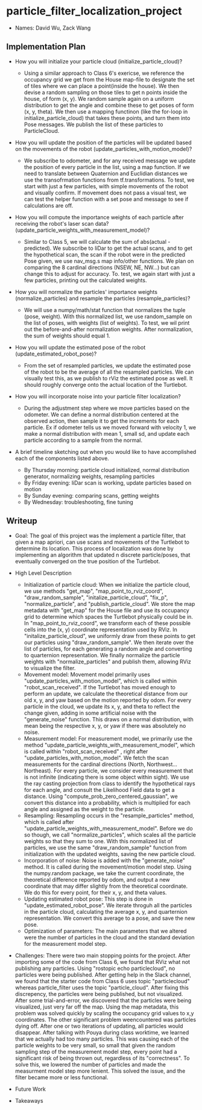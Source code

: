 # particle_filter_localization_project

* Names: David Wu, Zack Wang

## Implementation Plan

* How you will initialize your particle cloud (initialize_particle_cloud)?
  *   Using a similar approach to Class 6's exericse, we reference the occupancy grid we get from the House map-file to designate the set of tiles where we can place a point(inside the house). We then devise a random sampling on those tiles to get n points inside the house, of form (x, y). We random sample again on a uniform distribution to get the angle and combine these to get poses of form (x, y, theta). We then use a mapping functinon (like the for-loop in initialize_particle_cloud) that takes these points, and turn them into Pose messages. We publish the list of these particles to ParticleCloud. 

* How you will update the position of the particles will be updated based on the movements of the robot (update_particles_with_motion_model)?
  *   We subscribe to odometer, and for any received message we update the position of every particle in the list, using a map function. If we need to translate between Quaternion and Euclidian distances we use the transofrmation functions from tf.transformations. To test, we start with just a few particles, with simple movements of the robot and visually confirm. If movement does not pass a visual test, we can test the helper function with a set pose and message to see if calculations are off. 
* How you will compute the importance weights of each particle after receiving the robot's laser scan data?(update_particle_weights_with_measurement_model)?
  *   Similar to Class 5, we will calculate the sum of abs(actual - predicted). We subscribe to liDar to get the actual scans, and to get the hypothetical scan, the scan if the robot were in the predicted Pose given, we use nav_msg.s map info/other functions. We plan on comparing the 8 cardinal directions (NSEW, NE, NW...) but can change this to adjust for accuracy. To. test, we again start with just a few particles, printing out the calculated weights. 
* How you will normalize the particles' importance weights (normalize_particles) and resample the particles (resample_particles)?
  *  We will use a numpy/math/stat function that normalizes the tuple (pose, weight). With this normalized list, we use random_sample on the list of poses, with weights (list of weights). To test, we wil print out the before-and-after normalization weights. After normalization, the sum of weights should equal 1.
* How you will update the estimated pose of the robot (update_estimated_robot_pose)?
  *  From the set of resampled particles, we update the estimated pose of the robot to be the average of all the resampled particles. We can visually test this, as we publish to rViz the estimated pose as well. It should roughly converge onto the actual location of the Turtlebot.
* How you will incorporate noise into your particle filter localization?
  * During the adjustment step where we move particles based on the odometer. We can define a normal distribution centered at the observed action, then sample it to get the increments for each particle. Ex if odometer tells us we moved forward with velocity 1, we make a normal distribution with mean 1, small sd, and update each particle according to a sample from the normal.  
* A brief timeline sketching out when you would like to have accomplished each of the components listed above.
  *   By Thursday morning: particle cloud initialized, normal distribution generator, normalizing weights, resampling particles
  *   By Friday evening: liDar scan is working, update particles based on motion
  *   By Sunday evening: comparing scans, getting weights
  *   By Wednesday: troubleshooting, fine tuning 

## Writeup

* Goal: The goal of this project was the implement a particle filter, that given a map apriori, can use scans and movements of the Turtlebot to determine its location. This process of localization was done by implementing an algorithm that updated n discrete particle/poses, that eventually converged on the true position of the Turtlebot. 
* High Level Description
  *   Initialization of particle cloud: When we initialize the particle cloud, we use methods "get_map", "map_point_to_rviz_coord", "draw_random_sample", "initalize_particle_cloud", "fix_p", "normalize_particle", and "publish_particle_cloud". We store the map metadata with "get_map" for the House file and use its occupancy grid to determine which spaces the Turtlebot physically could be in. In "map_point_to_rviz_coord", we transform each of these possible cells into the (x, y) coordinate representation used by RViz. In "initalize_particle_cloud", we uniformly draw from these points to get our particles using "draw_random_sample". We then iterate over the list of particles, for each generating a random angle and converting to quarternion representation. We finally normalize the particle weights with "normalize_particles" and publish them, allowing RViz to visualize the filter.  
  * Movement model: Movement model primarily uses "update_particles_with_motion_model", which is called within "robot_scan_received". If the Turtlebot has moved enough to perform an update, we calculate the theoretical distance from our old x, y, and yaw based on the motion reported by odom. For every particle in the cloud, we update its x, y, and theta to reflect the change given, adding in some artificial noise with the "generate_noise" function. This draws on a normal distribution, with mean being the respective x, y, or yaw if there was absolutely no noise.  
  * Measurement model: For measurement model, we primarily use the method "update_particle_weights_with_measurement_model", which is called within "robot_scan_received" , right after "update_particles_with_motion_model". We fetch the scan measurements for the cardinal directions (North, Northwest... Northeast). For every particle, we consider every measurement that is not infinite (indicating there is some object within sight). We use the ray casting projection from class to identify the hypothetical rays for each angle, and consult the Likelihood Field data to get a distance. Using "compute_prob_zero_centered_gaussian", we convert this distance into a probability, which is multiplied for each angle and assigned as the weight to the particle.    
  * Resampling: Resampling occurs in the "resample_particles" method, which is called after "update_particle_weights_with_measurement_model". Before we do so though, we call "normalize_particles", which scales all the particle weights so that they sum to one. With this normalized list of particles, we use the same "draw_random_sample" function from initialization with the updated weights, saving the new particle cloud.
  * Incorporation of noise: Noise is added with the "generate_noise" method. It is called during the movement/motion model step. Using the numpy.random package, we take the current coordinate, the theoretical difference reported by odom, and output a new coordinate that may differ slightly from the theoretical coordinate. We do this for every point, for their x, y, and theta values.  
  * Updating estimated robot pose: This step is done in "update_estimated_robot_pose". We iterate throguh all the particles in the particle cloud, calculating the average x, y, and quarternion representation. We convert this average to a pose, and save the new pose.  
  * Optimization of parameters: The main parameters that we altered were the number of particles in the cloud and the standard deviation for the measurement model step. 
   
* Challenges: There were two main stopping points for the project. After importing some of the code from Class 6, we found that RViz what not publishing any particles. Using "rostopic echo particlecloud", no particles were being published. After getting help in the Slack channel, we found that the starter code from Class 6 uses topic "particlecloud" whereas particle_filter uses the topic "particle_cloud". After fixing this discrepency, the particles were being published, but not visualized. After some trial-and-error, we discovered that the particles were being visualized, just very far off the map. Using the map metadata, this problem was solved quickly by scaling the occupancy grid values to x,y coordinates. The other significant problem weencountered was particles dying off. After one or two iterations of updating, all particles would disappear. After talking with Pouya during class worktime, we learned that we actually had too many particles. This was causing each of the particle weights to be very small, so small that given the random sampling step of the measurement model step, every point had a significant risk of being thrown out, regardless of its "correctness". To solve this, we lowered the number of particles and made the measurment model step more lenient. This solved the issue, and the filter became more or less functional. 
* Future Work
* Takeaways
